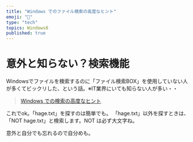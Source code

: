 ```yaml
---
title: "Windows でのファイル検索の高度なヒント"
emoji: "📝"
type: "tech"
topics: Windows8
published: true
---
```


# 意外と知らない？検索機能
Windowsでファイルを検索するのに「ファイル検索BOX」を使用していない人が多くてビックリした、という話。※IT業界にいても知らない人が多い・・

> [Windows での検索の高度なヒント](http://windows.microsoft.com/ja-jp/windows7/advanced-tips-for-searching-in-windows)

これでok。「hage.txt」を探すのは簡単でも。
「hage.txt」以外を探すときは、「NOT hage.txt」と検索します。NOT は必ず大文字ね。

意外と自分でも忘れるので自分めも。

